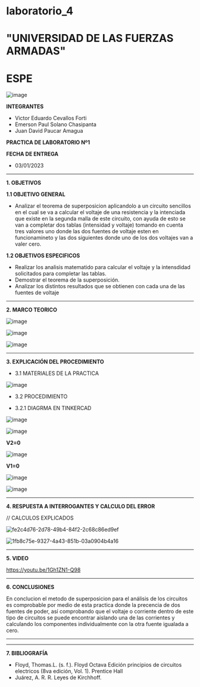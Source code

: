 # laboratorio_4
# "UNIVERSIDAD DE LAS FUERZAS ARMADAS"
# ESPE

![image](https://user-images.githubusercontent.com/116772918/200762591-a164d8db-c02e-4269-8bb4-0bc4c810d79f.png)

**INTEGRANTES**
 
* Victor Eduardo Cevallos Forti
* Emerson Paul Solano Chasipanta
* Juan David Paucar Amagua


**PRACTICA DE LABORATORIO Nº1**

**FECHA DE ENTREGA**
* 03/01/2023
--------------------------------------------------------------------------------------------------------------------------------------------------------------------------------------

**1. OBJETIVOS**

**1.1  OBJETIVO GENERAL**

* Analizar el teorema de superposicion  aplicandolo a un circuito sencillos en el cual se va a calcular  el voltaje de una resistencia y la intenciada que existe en la segunda malla de este circuito, con ayuda de esto se van a completar dos tablas (intensidad y voltaje)  tomando en cuenta tres valores uno donde las dos fuentes de voltaje esten en funcionamineto y las dos siguientes donde uno de los  dos voltajes van a valer cero.

**1.2  OBJETIVOS ESPECIFICOS**

* Realizar los analisis matematido para calcular el voltaje y la intensdidad solicitados para completar las tablas.
* Demostrar el teorema de la superposición.
* Analizar los distintos resultados que se obtienen con cada una de las fuentes de voltaje

--------------------------------------------------------------------------------------------------------------------------------------------------------------------------------------
**2. MARCO TEORICO**





![image](https://user-images.githubusercontent.com/116772918/210189192-e6fb262d-04da-4b8c-9d03-0fa276d1427b.png)



![image](https://user-images.githubusercontent.com/116772918/210189336-f0fdd7a9-f986-436d-ae14-b63674dc8930.png)


![image](https://user-images.githubusercontent.com/116772918/210189389-746c4d4c-990f-4007-9966-f679edac620a.png)










--------------------------------------------------------------------------------------------------------------------------------------------------------------------------------------
**3. EXPLICACIÓN DEL PROCEDIMIENTO**

* 3.1 MATERIALES DE LA PRACTICA

![image](https://user-images.githubusercontent.com/116772918/210173250-f2f606d6-2059-47c8-a498-3d4737a1ac44.png)


* 3.2 PROCEDIMIENTO

* 3.2.1 DIAGRMA EN TINKERCAD


![image](https://user-images.githubusercontent.com/116772918/210178985-93f5c751-7b97-4897-88ac-3bca40b4c897.png)


![image](https://user-images.githubusercontent.com/116772918/210186599-c83fc202-6969-4353-975f-54b2d2c53d94.png)

**V2=0**

![image](https://user-images.githubusercontent.com/116772918/210186719-297f9ac2-7ca7-46e3-9129-f6960f235d0b.png)


**V1=0**

![image](https://user-images.githubusercontent.com/116772918/210267535-a0163fdb-1828-4f29-827f-6e4cd51cf998.png)


![image](https://user-images.githubusercontent.com/116772918/210406036-75e7b380-78c8-4c4e-b7a9-9a6357d18240.png)



--------------------------------------------------------------------------------------------------------------------------------------------------------------------------------------
**4. RESPUESTA A INTERROGANTES Y CALCULO DEL ERROR**




// CALCULOS EXPLICADOS 

![fe2c4d76-2d78-49b4-84f2-2c68c86ed9ef](https://user-images.githubusercontent.com/116772918/210405129-2700719f-a24a-4d2f-9d07-97e4266e4595.jpg)

![1fb8c75e-9327-4a43-851b-03a0904b4a16](https://user-images.githubusercontent.com/116772918/210405174-44a35ff7-1d29-410b-8548-65ecf3a90039.jpg)



--------------------------------------------------------------------------------------------------------------------------------------------------------------------------------------

**5. VIDEO**

https://youtu.be/1Gh1ZN1-Q98

--------------------------------------------------------------------------------------------------------------------------------------------------------------------------------------

**6. CONCLUSIONES**

En conclucion el metodo de superposicion para el análisis de los circuitos es comprobable por medio de esta practica donde la precencia de dos fuentes de poder, así comprobando que el voltaje o corriente dentro de este tipo de circuitos se puede encontrar aislando una de las corrientes y calculando los componentes individualmente con la otra fuente igualada a cero.

------------------
----------------------------------------------------------------------------------------------------------------------------------------------------------------------

**7. BIBLIOGRAFÍA**
* Floyd, Thomas.L. (s. f.). Floyd Octava Edición principios de circuitos electricos (8va edición, Vol. 1). Prentice Hall
* Juárez, A. R. R. Leyes de Kirchhoff.
